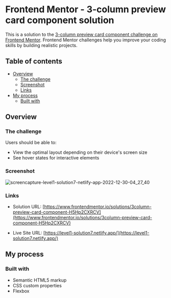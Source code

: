 # Frontend Mentor - 3-column preview card component solution

This is a solution to the [3-column preview card component challenge on Frontend Mentor](https://www.frontendmentor.io/challenges/3column-preview-card-component-pH92eAR2-). Frontend Mentor challenges help you improve your coding skills by building realistic projects.

## Table of contents

- [Overview](#overview)
  - [The challenge](#the-challenge)
  - [Screenshot](#screenshot)
  - [Links](#links)
- [My process](#my-process)
  - [Built with](#built-with)

## Overview

### The challenge

Users should be able to:

- View the optimal layout depending on their device's screen size
- See hover states for interactive elements

### Screenshot

![screencapture-level1-solution7-netlify-app-2022-12-30-04_27_40](https://user-images.githubusercontent.com/76922296/210028448-efb78763-bdd3-4368-8f5a-21a4baee1b69.png)

### Links

- Solution URL: [https://www.frontendmentor.io/solutions/3column-preview-card-component-H5Hp2CXRCV](https://www.frontendmentor.io/solutions/3column-preview-card-component-H5Hp2CXRCV)

- Live Site URL: [https://level1-solution7.netlify.app/](https://level1-solution7.netlify.app/)

## My process

### Built with

- Semantic HTML5 markup
- CSS custom properties
- Flexbox
